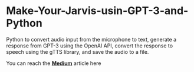 # Make-Your-Jarvis-usin-GPT-3-and-Python
Python to convert audio input from the microphone to text, generate a response from GPT-3 using the OpenAI API, convert the response to speech using the gTTS library, and save the audio to a file. 

You can reach the **[Medium]** article here

[Medium]: https://medium.com/python-in-plain-english/convert-microphone-input-to-text-generate-a-response-from-gpt-3-and-save-audio-to-a-file-using-cdd61c465d28 "Medium"
